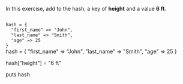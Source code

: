 In this exercise, add to the
hash, a key of **height** and
a value **6 ft**.

<codeblock language="ruby" type="exercise" testMode="fixedInput">
<code>
hash = {
  "first_name" => "John",
  "last_name" => "Smith",
  "age" => 25
}
</code>

<solution>
hash = {
  "first_name" => "John",
  "last_name" => "Smith",
  "age" => 25
}

hash["height"] = "6 ft"

puts hash
</solution>
</codeblock>